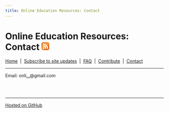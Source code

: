 ```yaml
---
title: Online Education Resources: Contact
---
```


# Online Education Resources: Contact <a href="http://page2rss.com/3c38842159e2feb9cdb8b3d86249c537"><img src="https://github.com/amberj/online-edu-resources/raw/gh-pages/feed-icon.png" alt="RSS Feed" /></a>
[Home](http://amberj.github.com/online-edu-resources/ "Online Educational Resources: Home") &nbsp;|&nbsp; [Subscribe to site updates](http://amberj.github.com/online-edu-resources/subscribe.html "Online Educational Resources: Subscribe to site updates") &nbsp;|&nbsp; [FAQ](http://amberj.github.com/online-edu-resources/faq.html "Online Educational Resources: FAQ") &nbsp;|&nbsp; [Contribute](http://amberj.github.com/online-edu-resources/contribute.html "Online Educational Reqources: Contribute") &nbsp;|&nbsp; [Contact](http://amberj.github.com/online-edu-resources/contact.html "Online Educational Resources: Contact")<br />

<hr />

Email: onli<a href="http://www.google.com/recaptcha/mailhide/d?k=01gXJ5WAivOv1nBWvM3SIbZQ==&amp;c=54Pc4shKnPnc6-NQX4Wxl0KCj4llJfOY5nuOWjM_VCI=" onclick="window.open('http://www.google.com/recaptcha/mailhide/d?k\07501gXJ5WAivOv1nBWvM3SIbZQ\75\75\46c\07554Pc4shKnPnc6-NQX4Wxl0KCj4llJfOY5nuOWjM_VCI\075', '', 'toolbar=0,scrollbars=0,location=0,statusbar=0,menubar=0,resizable=0,width=500,height=300'); return false;" title="Reveal this e-mail address">...</a>@gmail.com

<br /><br />
<hr />

[Hosted on GitHub](https://github.com/amberj/online-edu-resources "online-edu-resources on GitHub")
